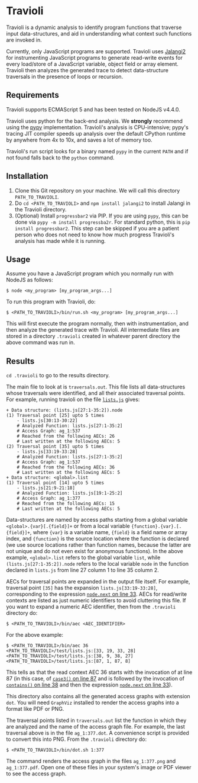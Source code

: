 # Travioli

Travioli is a dynamic analysis to identify program functions that traverse input data-structures, and aid in understanding what context such functions are invoked in. 

Currently, only JavaScript programs are supported. Travioli uses [Jalangi2](https://github.com/Samsung/jalangi2) for instrumenting JavaScript programs to generate read-write events for every load/store of a JavaScript variable, object field or array element. Travioli then analyzes the generated trace to detect data-structure traversals in the presence of loops or recursion.

## Requirements

Travioli supports ECMAScript 5 and has been tested on NodeJS v4.4.0.

Travioli uses python for the back-end analysis. We **strongly** recommend using the [pypy](http://pypy.org) implementation. Travioli's analysis is CPU-intensive; pypy's tracing JIT compiler speeds up analysis over the default CPython runtime by anywhere from 4x to 10x, and saves a lot of memory too. 

Travioli's run script looks for a binary named `pypy` in the current `PATH` and if not found falls back to the `python` command.

## Installation

1. Clone this Git repository on your machine. We will call this directory `PATH_TO_TRAVIOLI`.
2. Do `cd <PATH_TO_TRAVIOLI>` and `npm install jalangi2` to install Jalangi in the Travioli directory.
3. (Optional) Install `progressbar2` via PIP. If you are using `pypy`, this can be done via `pypy -m install progressba2r`. For standard python, this is `pip install progressbar2`. This step can be skipped if you are a patient person who does not need to know how much progress Travioli's analysis has made while it is running.

## Usage

Assume you have a JavaScript program which you normally run with NodeJS as follows:
```
$ node <my_program> [my_program_args...]
```

To run this program with Travioli, do:
```
$ <PATH_TO_TRAVIOLI>/bin/run.sh <my_program> [my_program_args...]
```

This will first execute the program normally, then with instrumentation, and then analyze the generated trace with Travioli. All intermediate files are stored in a directory `.travioli` created in whatever parent directory the above command was run in.

## Results

`cd .travioli` to go to the results directory.

The main file to look at is `traversals.out`. This file lists all data-structures whose traversals were identified, and all their associated traversal points. For example, running travioli on the file [`lists.js`](test/lists.js) gives:

```
+ Data structure: (lists.js[27:1-35:2]).node
(1) Traversal point [25] upto 5 times
    - lists.js[30:13-30:22]
    # Analyzed Function: lists.js[27:1-35:2]
    # Access Graph: ag_1:537
    # Reached from the following AECs: 26
    # Last written at the following AECs: 5
(2) Traversal point [35] upto 5 times
    - lists.js[33:19-33:28]
    # Analyzed Function: lists.js[27:1-35:2]
    # Access Graph: ag_1:537
    # Reached from the following AECs: 36
    # Last written at the following AECs: 5
+ Data structure: <global>.list
(1) Traversal point [14] upto 5 times
    - lists.js[21:9-21:18]
    # Analyzed Function: lists.js[19:1-25:2]
    # Access Graph: ag_1:377
    # Reached from the following AECs: 15
    # Last written at the following AECs: 5
```

Data-structures are named by access paths starting from a global variable `<global>.{var}[.{field}]+` or from a local variable `{function}.{var}.[.{field}]+`, where `{var}` is a variable name, `{field}` is a field name or array index, and `{function}` is the source location where the function is declared (we use source locations rather than function names, because the latter are not unique and do not even exist for anonymous functions). In the above example, `<global>.list` refers to the global variable `list`, while `(lists.js[27:1-35:2]).node` refers to the local variable `node` in the function declared in `lists.js` from line 27 column 1 to line 35 column 2. 

AECs for traversal points are expanded in the output file itself. For example, traversal point `[35]` has the expansion `lists.js[33:19-33:28]`, corresponding to the expression [`node.next` on line 33](test/lists.js#L33). AECs for read/write contexts are listed as just numeric identifiers to avoid cluttering this file. If you want to expand a numeric AEC identifier, then from the `.travioli` directory do:

```
$ <PATH_TO_TRAVIOLI>/bin/aec <AEC_IDENTIFIER>
```

For the above example:
```
$ <PATH_TO_TRAVIOLI>/bin/aec 36
<PATH_TO_TRAVIOLI>/test/lists.js:[33, 19, 33, 28]
<PATH_TO_TRAVIOLI>/test/lists.js:[38, 9, 38, 27]
<PATH_TO_TRAVIOLI>/test/lists.js:[87, 1, 87, 8]
```

This tells as that the read context AEC 36 starts with the invocation of at line 87 (in this case, of [`case3()` on line 87](test/lists.js#L87) and is followed by the invocation of [`contains()` on line 38](test/lists.js#L38) and then the expression [`node.next` on line 33](test/lists.js#L33)).

This directory also contains all the generated access graphs with extension `dot`. You will need `GraphViz` installed to render the access graphs into a format like PDF or PNG.

The traversal points listed in `traversals.out` list the function in which they are analyzed and the name of the access graph file. For example, the last traversal above is in the file `ag_1:377.dot`. A convenience script is provided to convert this into PNG. From the `.travioli` directory do:
```
$ <PATH_TO_TRAVIOLI>/bin/dot.sh 1:377
``` 

The command renders the access graph in the files `ag_1:377.png` and `ag_1:377.pdf`. Open one of these files in your system's image or PDF viewer to see the access graph.

